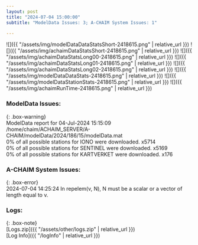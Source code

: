 ```yaml
---
layout: post
title: "2024-07-04 15:00:00"
subtitle: "ModelData Issues: 3; A-CHAIM System Issues: 1"

---
```


![]({{ "/assets/img/modelDataDataStatsShort-2418615.png" | relative_url }})
![]({{ "/assets/img/achaimDataStatsShort-2418615.png" | relative_url }})
![]({{ "/assets/img/achaimDataStatsLong00-2418615.png" | relative_url }})
![]({{ "/assets/img/achaimDataStatsLong01-2418615.png" | relative_url }})
![]({{ "/assets/img/achaimDataStatsLong02-2418615.png" | relative_url }})
![]({{ "/assets/img/modelDataDataStats-2418615.png" | relative_url }})
![]({{ "/assets/img/modelDataStationStats-2418615.png" | relative_url }})
![]({{ "/assets/img/achaimRunTime-2418615.png" | relative_url }})


### ModelData Issues:  
  
{: .box-warning}  
 ModelData report for 04-Jul-2024 15:15:09   
 /home/chaim/ACHAIM_SERVER/A-CHAIM/modelData/2024/186/15/modelData.mat   
 0% of all possible stations for IONO were downloaded. x5714   
 0% of all possible stations for SENTINEL were downloaded. x5169   
 0% of all possible stations for KARTVERKET were downloaded. x176   
  
### A-CHAIM System Issues:  
  
{: .box-error}  
2024-07-04 14:25:24 In repelem(v, N), N must be a scalar or a vector of length equal to v.  

### Logs:  
  
{: .box-note}  
[Logs.zip]({{ "/assets/other/logs.zip" | relative_url }})  
[Log Info]({{ "/logInfo" | relative_url }})  
